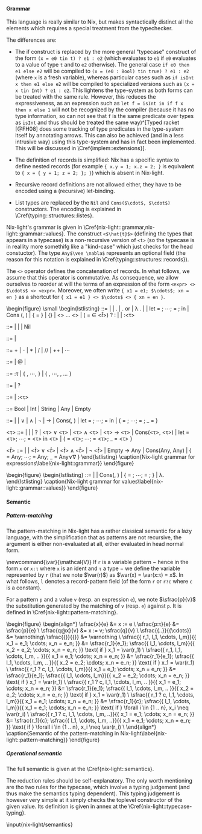 #### Grammar

This language is really similar to Nix, but makes syntactically distinct all
the elements which requires a special treatment from the typechecker.

The differences are:

- The if construct is replaced by the more general "typecase" construct of the
  form `(x = e0 tin t) ? e1 : e2` (which evaluates to `e1` if `e0` evaluates to
  a value of type `t` and to `e2` otherwise).
  The general case `if e0 then e1 else e2` will be compiled to
  `(x = (e0 : Bool) tin true) ? e1 : e2` (where `x` is a fresh variable),
  whereas particular cases such as `if isInt x then e1 else e2` will be compiled
  to specialized versions such as `(x = x tin Int) ? e1 : e2`.
  This lightens the type-system as both forms can be treated with the same rule.
  However, this reduces the expressiveness, as an expression such as `let f =
  isInt in if f x then x else 1` will not be recognized by the compiler
  (because it has no type information, so can not see that `f` is the same
  predicate over types as `isInt` and thus should be treated the same
  way)^[Typed racket [@FH08] does some tracking of type predicates in the
  type-system itself by annotating arrows. This can also be achieved (and in a
  less intrusive way) using this type-system and has in fact been implemented.
  This will be discussed in \Cref{implem::extensions}].
  <!--- TODO: This tracking isn't explained yet --->

- The definition of records is simplified: Nix has a specific syntax to
  define nested records (for example `{ x.y = 1; x.z = 2; }` is equivalent to
  `{ x = { y = 1; z = 2; }; }`) which is absent in Nix-light.

- Recursive record definitions are not allowed either, they have to be encoded
  using a (recursive) let-binding.

- List types are replaced by the `Nil` and `Cons($\cdot$, $\cdot$)`
  constructors. The encoding is explained in \Cref{typing::structures::listes}.

Nix-light's grammar is given in
\Cref{nix-light::grammar,nix-light::grammar::values}.
The construct `<$\hat{t}$>` (defining the types that appears in a typecase) is
a non-recursive version of `<t>` (so the typecase is in reallity more somethifg
like a "kind-case" which just checks for the head constuctor). The type
`Any$\vee \nabla$` represents an optional field (the reason for this notation
is explained in \Cref{typing::structures::records}).

The `<>` operator defines the concatenation of records.
In what follows, we assume that this operator is commutative. As consequence,
we allow ourselves to reorder at will the terms of an expression of the form
`<expr> <> $\cdots$ <> <expr>`.
Moreover, we often write `{ x1 = e1; $\cdots$; xn = en }` as a shortcut for
`{ x1 = e1 } <> $\cdots$ <> { xn = en }`.

\begin{figure}
  \small
  \begin{lstlisting}
<expr> ::= <ident> | <constant>
  | <expr>.<expr> | <expr>.<expr> or <expr>
  | λ <pattern>.<expr> | <expr> <expr>
  | let <var-pattern> = <expr>; $\cdots{}$; <var-pattern> = <expr>; in <expr>
  | Cons (<expr>, <expr>)
  | { <ident> = <expr> } | {} | <expr> <> ... <> <expr>
  | (<ident> = <expr> $\in$ <$\hat{t}$>) ? <expr> : <expr>
  | <operator>
  | <expr>:<τ>

<constant> ::= <string> | <int> | <bool> | Nil

<operator> ::=
  | <expr> <infix-op> <expr>

<infix-op> ::= + | - | * | / | // | ++ | $\cdots$

<pattern> ::= <record-pattern> | <record-pattern>@<ident>
  | <var-pattern>

<record-pattern> ::= <record-pattern>:τ
  | { <record-pattern-field>, $\cdots$, <record-pattern-field> }
  | { <record-pattern-field>, $\cdots$, <record-pattern-field>, … }

<record-pattern-field> ::= <var-pattern> | <var-pattern> ? <constant>

<var-pattern> ::= <ident> | <ident>:<τ>

<basetype> ::= Bool | Int | String | Any | Empty

<t> ::= <constant> | <basetype>
  | <t> $\vee$ <t> | <t> $\wedge$ <t> | $\lnot$ <t>
  | <t> $\rightarrow$ <t>
  | Cons(<t>, <t>) | let <ident> = <t>; $\cdots$; <ident> = <t> in <t>
  | { <ident> = <t>; $\cdots$; <ident> = <t>; _ = <t> }

<τ> ::= <constant> | <basetype> | <t> | ?
  | <τ> $\vee$ <τ> | <τ> $\wedge$ <τ>
  | <τ> $\rightarrow$ <τ>
  | Cons(<τ>, <τ>) | let <ident> = <τ>; $\cdots$; <ident> = <τ> in <τ>
  | { <ident> = <τ>; $\cdots$; <ident> = <τ>; _ = <τ> }

<$\hat{t}$> ::= <constant> | <basetype>
  | <$\hat{t}$> $\vee$ <$\hat{t}$> | <$\hat{t}$> $\wedge$ <$\hat{t}$> | $\lnot$ <$\hat{t}$>
  | Empty $\rightarrow$ Any
  | Cons(Any, Any)
  | { <ident> = Any; $\cdots$; <ident> = Any; _ = Any$\vee \nabla$ }
  \end{lstlisting}
  \caption{Nix-light grammar for expressions\label{nix-light::grammar}}
\end{figure}

\begin{figure}
  \begin{lstlisting}
<value> ::=
  | <constant>
  | Cons(<value>, <value>)
  | { <ident> = <value>; $\cdots$; <ident> = <value>; }
  | λ<pattern>.<expr>
  \end{lstlisting}
  \caption{Nix-light grammar for values\label{nix-light::grammar::values}}
\end{figure}

#### Semantic

##### Pattern-matching

The pattern-matching in Nix-light has a rather classical semantic for a lazy
language, with the simplification that as patterns are not recursive, the
argument is either non-evaluated at all, either evaluated in head normal form.

\newcommand{\var}{\mathcal{V}}
If `r` is a variable pattern − hence in the form `x` or `x:τ` where `x` is an
ident and `τ` a type − we define the variable represented by `r` (that we note
$\var(r)$) as $\var(x) = \var(x:τ) = x$.
In what follows, `l` denotes a record-pattern field (of the form `r` or `r?c`
where `c` is a constant).

For a pattern `p` and a value `v` (resp. an expression `e`), we note
$\sfrac{p}{v}$ the substitution generated by the matching of `v` (resp. `e`)
against `p`.
It is defined in \Cref{nix-light::pattern-matching}.

\begin{figure}
  \begin{align*}
    \sfrac{x}{e}    &= x := e \\
    \sfrac{p:τ}{e}  &= \sfrac{p}{e} \\
    \sfrac{q@x}{v}  &= x := v; \sfrac{q}{v} \\
    \sfrac{\{..\}}{\{\cdots\}} &= \varnothing\\
    \sfrac{\{\}}{\{\}} &= \varnothing \\
    \sfrac{\{ r_1, l_1, \cdots, l_m\}}{\{ x_1 = e_1; \cdots; x_n = e_n; \}}
      &= \sfrac{r_1}{e_1};
        \sfrac{\{ l_1, \cdots, l_m\}}{\{ x_2 = e_2; \cdots; x_n = e_n; \}}
        \text{ if } x_1 = \var(r_1) \\
    \sfrac{\{ r_1, l_1, \cdots, l_m, .. \}}{\{ x_1 = e_1; \cdots; x_n = e_n; \}}
      &= \sfrac{r_1}{e_1};
        \sfrac{\{ l_1, \cdots, l_m, .. \}}{\{ x_2 = e_2; \cdots; x_n = e_n; \}}
        \text{ if } x_1 = \var(r_1) \\
    \sfrac{\{ r_1 ? c, l_1, \cdots, l_m\}}{\{ x_1 = e_1; \cdots; x_n = e_n; \}}
      &= \sfrac{r_1}{e_1};
        \sfrac{\{ l_1, \cdots, l_m\}}{\{ x_2 = e_2; \cdots; x_n = e_n; \}}
        \text{ if } x_1 = \var(r_1) \\
    \sfrac{\{ r_1 ? c, l_1, \cdots, l_m, .. \}}{\{ x_1 = e_1; \cdots; x_n = e_n; \}}
      &= \sfrac{r_1}{e_1};
        \sfrac{\{ l_1, \cdots, l_m, .. \}}{\{ x_2 = e_2; \cdots; x_n = e_n; \}}
        \text{ if } x_1 = \var(r_1) \\
    \sfrac{\{ r_1 ? c, l_1, \cdots, l_m\}}{\{ x_1 = e_1; \cdots; x_n = e_n; \}}
      &= \sfrac{r_1}{c};
        \sfrac{\{ l_1, \cdots, l_m\}}{\{ x_1 = e_1; \cdots; x_n = e_n; \}}
        \text{ if } \forall i \in \{1 .. n\}, x_i \neq \var(r_i) \\
    \sfrac{\{ r_1 ? c, l_1, \cdots, l_m, ..\}}{\{ x_1 = e_1; \cdots; x_n = e_n; \}}
      &= \sfrac{r_1}{c};
        \sfrac{\{ l_1, \cdots, l_m, ..\}}{\{ x_1 = e_1; \cdots; x_n = e_n; \}}
        \text{ if } \forall i \in \{1 .. n\}, x_i \neq \var(r_i) \\
  \end{align*}
  \caption{Semantic of the pattern-matching in Nix-light\label{nix-light::pattern-matching}}
\end{figure}

##### Operational semantic

The full semantic is given at the \Cref{nix-light::semantics}.

The reduction rules should be self-explanatory.
The only worth mentioning are tho two rules for the typecase, which involve a
typing judgement (and thus make the semantics typing dependent). This typing
judgement is however very simple at it simply checks the toplevel constructor
of the given value. Its definition is given in annex at the
\Cref{nix-light::typecase-typing}.
<!--- TODO: Find a way to express the restriction that record fields need to be
distincts --->

\input{nix-light/semantics}
